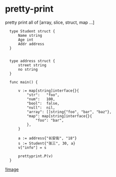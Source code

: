 # pretty-print
pretty print all of [array, slice, struct, map ...]


      type Student struct {
          Name string
          Age int
          Addr address
      }


      type address struct {
          street string
          no string
      }

      func main() {

          v := map[string]interface{}{
              "str":   "foo",
              "num":   100,
              "bool":  false,
              "null":  nil,
              "array": []string{"foo", "bar", "baz"},
              "map": map[string]interface{}{
                  "foo": "bar",
              },
          }

          a := address{"长安街", "18"}
          s := Student{"张三", 30, a}
          v["info"] = s

          prettyprint.P(v)
      }
      
      
      
[!Image](https://raw.githubusercontent.com/dugei/pretty-print/master/p.png)
